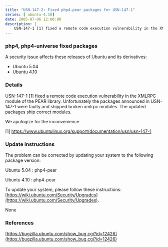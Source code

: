 ```yaml
---
title: "USN-147-2: Fixed php4-pear packages for USN-147-1"
series: [ ubuntu-4.10]
date: 2005-07-06 12:00:00
description: |
    USN-147-1 [1] fixed a remote code execution vulnerability in the XMLRPC module of the PEAR library. Unfortunately the packages announced in USN-147-1 were faulty and shipped broken xmlrpc modules. The updated packages ship correct modules.
--- 
```

 
 


### php4, php4-universe fixed packages

A security issue affects these releases of Ubuntu and its derivatives:

* Ubuntu 5.04
* Ubuntu 4.10

### Details

USN-147-1 [1] fixed a remote code execution vulnerability in the XMLRPC module of the PEAR library. Unfortunately the packages announced in USN-147-1 were faulty and shipped broken xmlrpc modules. The updated packages ship correct modules.

We apologize for the inconvenience.

[1] https://www.ubuntulinux.org/support/documentation/usn/usn-147-1

### Update instructions

The problem can be corrected by updating your system to the following package version:

Ubuntu 5.04
 : php4-pear 

Ubuntu 4.10
 : php4-pear 

To update your system, please follow these instructions: [https://wiki.ubuntu.com/Security/Upgrades](https://wiki.ubuntu.com/Security/Upgrades).

None

### References

 
 [https://bugzilla.ubuntu.com/show_bug.cgi?id=12426](https://bugzilla.ubuntu.com/show_bug.cgi?id=12426)
 

